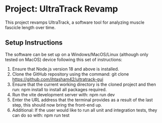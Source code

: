 # Project: UltraTrack Revamp

This project revamps UltraTrack, a software tool for analyzing muscle fascicle length over time.

## Setup Instructions

The software can be set up on a Windows/MacOS/Linux (although only tested on MacOS) device following this set of instructions:

1. Ensure that Node.js version 18 and above is installed.
2. Clone the GitHub repository using the command:
   git clone https://github.com/ihtasham42/ultratrack-gui
3. Ensure that the current working directory is the cloned project and then run:
   npm install
   to install all packages required.
4. Run the vite development server with:
   npm run dev
5. Enter the URL address that the terminal provides as a result of the last step, this should now bring the front-end up.
6. Additional: If the user would like to run all unit and integration tests, they can do so with:
   npm run test
